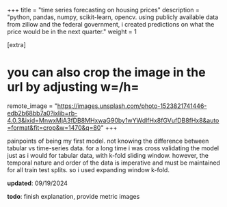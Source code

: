+++
title = "time series forecasting on housing prices" 
description = "python, pandas, numpy, scikit-learn, opencv. using publicly available data from zillow and the federal government, i created predictions on what the price would be in the next quarter."
weight = 1

[extra]
# you can also crop the image in the url by adjusting w=/h=
remote_image = "https://images.unsplash.com/photo-1523821741446-edb2b68bb7a0?ixlib=rb-4.0.3&ixid=MnwxMjA3fDB8MHxwaG90by1wYWdlfHx8fGVufDB8fHx8&auto=format&fit=crop&w=1470&q=80"
+++


painpoints of being my first model. not knowing the difference between tabular vs time-series data. for a long time i was cross validating the model just as i would for tabular data, with k-fold sliding window. however, the temporal nature and order of the data is imperative and must be maintained for all train test splits. so i used expanding window k-fold.

__updated__: 09/19/2024

__todo__: finish explanation, provide metric images